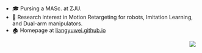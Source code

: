 
+ :mortar_board: Pursing a MASc. at ZJU.
+ :book: Research interest in Motion Retargeting for robots, Imitation Learning, and Dual-arm manipulators.
+ :house: Homepage at [liangyuwei.github.io](https://liangyuwei.github.io/)

<div>
    <img align=right src="https://github-readme-stats.vercel.app/api?username=liangyuwei&show_icons=true&theme=default&count_private=true&include_all_commits=true"/>
    <!--img align=right src="https://github-readme-stats.vercel.app/api/top-langs/?username=liangyuwei&layout=compact"/-->
<div>


<!--
**liangyuwei/liangyuwei** is a ✨ _special_ ✨ repository because its `README.md` (this file) appears on your GitHub profile.

Here are some ideas to get you started:

- 🔭 I’m currently working on ...
- 🌱 I’m currently learning ...
- 👯 I’m looking to collaborate on ...
- 🤔 I’m looking for help with ...
- 💬 Ask me about ...
- 📫 How to reach me: ...
- 😄 Pronouns: ...
- ⚡ Fun fact: ...
-->
